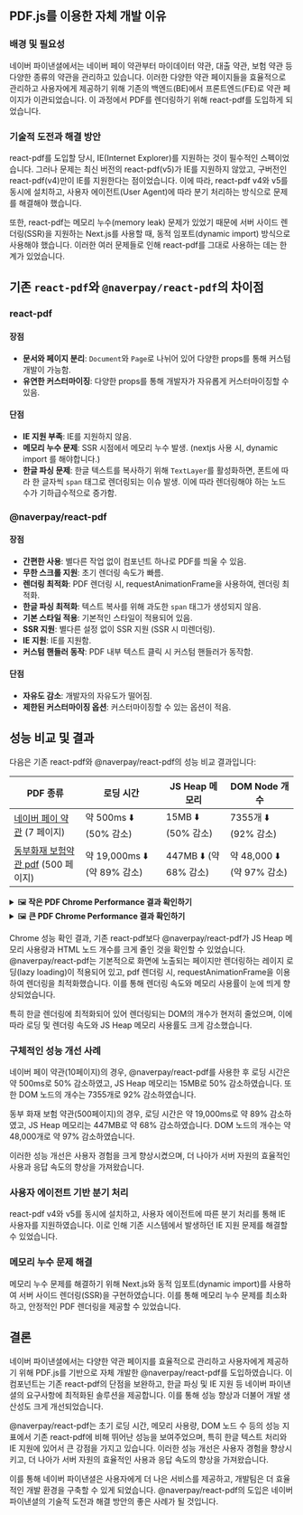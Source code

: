 ## PDF.js를 이용한 자체 개발 이유

### 배경 및 필요성

네이버 파이낸셜에서는 네이버 페이 약관부터 마이데이터 약관, 대출 약관, 보험 약관 등 다양한 종류의 약관을 관리하고 있습니다. 이러한 다양한 약관 페이지들을 효율적으로 관리하고 사용자에게 제공하기 위해 기존의 백엔드(BE)에서 프론트엔드(FE)로 약관 페이지가 이관되었습니다. 이 과정에서 PDF를 렌더링하기 위해 react-pdf를 도입하게 되었습니다.

### 기술적 도전과 해결 방안

react-pdf를 도입할 당시, IE(Internet Explorer)를 지원하는 것이 필수적인 스펙이었습니다. 그러나 문제는 최신 버전의 react-pdf(v5)가 IE를 지원하지 않았고, 구버전인 react-pdf(v4)만이 IE를 지원한다는 점이었습니다. 이에 따라, react-pdf v4와 v5를 동시에 설치하고, 사용자 에이전트(User Agent)에 따라 분기 처리하는 방식으로 문제를 해결해야 했습니다.

또한, react-pdf는 메모리 누수(memory leak) 문제가 있었기 때문에 서버 사이드 렌더링(SSR)을 지원하는 Next.js를 사용할 때, 동적 임포트(dynamic import) 방식으로 사용해야 했습니다. 이러한 여러 문제들로 인해 react-pdf를 그대로 사용하는 데는 한계가 있었습니다.

## 기존 `react-pdf`와 `@naverpay/react-pdf`의 차이점

### react-pdf

#### 장점

- **문서와 페이지 분리**: `Document`와 `Page`로 나뉘어 있어 다양한 props를 통해 커스텀 개발이 가능함.
- **유연한 커스터마이징**: 다양한 props를 통해 개발자가 자유롭게 커스터마이징할 수 있음.

#### 단점

- **IE 지원 부족**: IE를 지원하지 않음.
- **메모리 누수 문제**: SSR 시점에서 메모리 누수 발생. (nextjs 사용 시, dynamic import 를 해야합니다.)
- **한글 파싱 문제**: 한글 텍스트를 복사하기 위해 `TextLayer`를 활성화하면, 폰트에 따라 한 글자씩 `span` 태그로 렌더링되는 이슈 발생. 이에 따라 렌더링해야 하는 노드 수가 기하급수적으로 증가함.

### @naverpay/react-pdf

#### 장점

- **간편한 사용**: 별다른 작업 없이 컴포넌트 하나로 PDF를 띄울 수 있음.
- **무한 스크롤 지원**: 초기 렌더링 속도가 빠름.
- **렌더링 최적화**: PDF 렌더링 시, requestAnimationFrame을 사용하여, 렌더링 최적화.
- **한글 파싱 최적화**: 텍스트 복사를 위해 과도한 `span` 태그가 생성되지 않음.
- **기본 스타일 적용**: 기본적인 스타일이 적용되어 있음.
- **SSR 지원**: 별다른 설정 없이 SSR 지원 (SSR 시 미렌더링).
- **IE 지원**: IE를 지원함.
- **커스텀 핸들러 동작**: PDF 내부 텍스트 클릭 시 커스텀 핸들러가 동작함.

#### 단점

- **자유도 감소**: 개발자의 자유도가 떨어짐.
- **제한된 커스터마이징 옵션**: 커스터마이징할 수 있는 옵션이 적음.

## 성능 비교 및 결과

다음은 기존 react-pdf와 @naverpay/react-pdf의 성능 비교 결과입니다:

| PDF 종류                         | 로딩 시간                    | JS Heap 메모리         | DOM Node 개수              |
| -------------------------------- | ---------------------------- | ---------------------- | -------------------------- |
| [네이버 페이 약관](https://financial.pstatic.net/static/terms-policy/pay-later/230517.pdf) (7 페이지)     | 약 500ms ⬇️ (50% 감소)       | 15MB ⬇️ (50% 감소)     | 7355개 ⬇️ (92% 감소)       |
| [동부화재 보험약관 pdf](https://s3.ap-northeast-2.amazonaws.com/shinhwa-good-info/idbins/%EB%AC%B4%EB%B0%B0%EB%8B%B9%ED%94%84%EB%A1%9C%EB%AF%B8%EB%9D%BC%EC%9D%B4%ED%94%84%EC%B0%B8%EC%A2%8B%EC%9D%80%EC%9A%B4%EC%A0%84%EC%9E%90%EC%83%81%ED%95%B4%EB%B3%B4%ED%97%982210___2022-10-01___%EC%95%BD%EA%B4%80.pdf) (500 페이지) | 약 19,000ms ⬇️ (약 89% 감소) | 447MB ⬇️ (약 68% 감소) | 약 48,000 ⬇️ (약 97% 감소) |

<details>
<summary>🖼️<strong> 작은 PDF Chrome Performance 결과 확인하기 </strong></summary>

## 네이버 페이 약관 pdf 결과

### react pdf

#### chrome performance check 결과

<img width="691" alt="image" src="https://github.com/NaverPayDev/pie/assets/63051473/d6a61e3f-8c6f-47b2-9d8f-27dcf903b739">

- 전체 로딩 시간 : 992ms
- 전체 node 수 : 7913개

#### 한글 rendering

<img width="582" alt="image" src="https://github.com/NaverPayDev/pie/assets/63051473/fa9aab7f-d432-44cc-a735-cd882705d427">

- text를 모두 분리해서 rendering 하며 위치가 정확하게 맞지 않음

### @naverpay/react-pdf

#### chrome performance check 결과

1. lazyLoading 옵션이 true 일 경우 (= 화면에 노출되는 페이지만 rendering 하는 경우)

   <img width="618" alt="image" src="https://github.com/NaverPayDev/pie/assets/63051473/628fe0d9-c351-409e-aa65-a48d79dcc15d">

   - 전체 로딩 시간 : 414ms
   - 전체 node 수 :  288개

2. lazyLoading 옵션이 false 일 경우 (= 전체 페이지를 rendering 하는 경우)

   <img width="626" alt="image" src="https://github.com/NaverPayDev/pie/assets/63051473/785ce9d6-fc1f-431a-9018-bf4cb6759ca3">

   - 전체 로딩 시간 : 500ms
   - 전체 node 수 : 558개

#### 한글 rendering

<img width="631" alt="image" src="https://github.com/NaverPayDev/pie/assets/63051473/7a94a4ee-7ae2-45bd-a24b-f18525b9b509">

- 복사를 위한 한글 text layer 최적화

</details>

<details>
<summary>🖼️ <strong> 큰 PDF Chrome Performance 결과 확인하기 </strong></summary>

## 동부화재 보험약관 pdf 결과

### react pdf

#### chrome performance check 결과

<img width="896" alt="스크린샷 2024-06-20 오후 4 36 06" src="https://github.com/NaverPayDev/pie/assets/63051473/68c4b5d2-d3a5-47b5-b63f-446d60dc8c40">

- 전체 로딩 시간 : 21,344ms
- 전체 node 수 : 49,420개

#### @naverpay/react-pdf

<img width="850" alt="image" src="https://github.com/NaverPayDev/pie/assets/63051473/5206619a-6319-4715-9c92-6ee0bc0dc17e">

- 전체 로딩 시간 : 2,139ms
- 전체 node 수 : 1,208개

</details>

Chrome 성능 확인 결과, 기존 react-pdf보다 @naverpay/react-pdf가 JS Heap 메모리 사용량과 HTML 노드 개수를 크게 줄인 것을 확인할 수 있었습니다. @naverpay/react-pdf는 기본적으로 화면에 노출되는 페이지만 렌더링하는 레이지 로딩(lazy loading)이 적용되어 있고, pdf 렌더링 시, requestAnimationFrame을 이용하여 렌더링을 최적화했습니다. 이를 통해 렌더링 속도와 메모리 사용률이 눈에 띄게 향상되었습니다.

특히 한글 렌더링에 최적화되어 있어 렌더링되는 DOM의 개수가 현저히 줄었으며, 이에 따라 로딩 및 렌더링 속도와 JS Heap 메모리 사용률도 크게 감소했습니다.

### 구체적인 성능 개선 사례

네이버 페이 약관(10페이지)의 경우, @naverpay/react-pdf를 사용한 후 로딩 시간은 약 500ms로 50% 감소하였고, JS Heap 메모리는 15MB로 50% 감소하였습니다. 또한 DOM 노드의 개수는 7355개로 92% 감소하였습니다.

동부 화재 보험 약관(500페이지)의 경우, 로딩 시간은 약 19,000ms로 약 89% 감소하였고, JS Heap 메모리는 447MB로 약 68% 감소하였습니다. DOM 노드의 개수는 약 48,000개로 약 97% 감소하였습니다.

이러한 성능 개선은 사용자 경험을 크게 향상시켰으며, 더 나아가 서버 자원의 효율적인 사용과 응답 속도의 향상을 가져왔습니다.

### 사용자 에이전트 기반 분기 처리

react-pdf v4와 v5를 동시에 설치하고, 사용자 에이전트에 따른 분기 처리를 통해 IE 사용자를 지원하였습니다. 이로 인해 기존 시스템에서 발생하던 IE 지원 문제를 해결할 수 있었습니다.

### 메모리 누수 문제 해결

메모리 누수 문제를 해결하기 위해 Next.js와 동적 임포트(dynamic import)를 사용하여 서버 사이드 렌더링(SSR)을 구현하였습니다. 이를 통해 메모리 누수 문제를 최소화하고, 안정적인 PDF 렌더링을 제공할 수 있었습니다.

## 결론

네이버 파이낸셜에서는 다양한 약관 페이지를 효율적으로 관리하고 사용자에게 제공하기 위해 PDF.js를 기반으로 자체 개발한 @naverpay/react-pdf를 도입하였습니다. 이 컴포넌트는 기존 react-pdf의 단점을 보완하고, 한글 파싱 및 IE 지원 등 네이버 파이낸셜의 요구사항에 최적화된 솔루션을 제공합니다. 이를 통해 성능 향상과 더불어 개발 생산성도 크게 개선되었습니다.

@naverpay/react-pdf는 초기 로딩 시간, 메모리 사용량, DOM 노드 수 등의 성능 지표에서 기존 react-pdf에 비해 뛰어난 성능을 보여주었으며, 특히 한글 텍스트 처리와 IE 지원에 있어서 큰 강점을 가지고 있습니다. 이러한 성능 개선은 사용자 경험을 향상시키고, 더 나아가 서버 자원의 효율적인 사용과 응답 속도의 향상을 가져왔습니다.

이를 통해 네이버 파이낸셜은 사용자에게 더 나은 서비스를 제공하고, 개발팀은 더 효율적인 개발 환경을 구축할 수 있게 되었습니다. @naverpay/react-pdf의 도입은 네이버 파이낸셜의 기술적 도전과 해결 방안의 좋은 사례가 될 것입니다.
